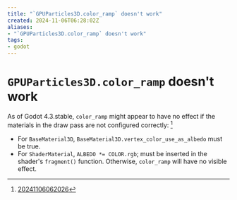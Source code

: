 ```yaml
---
title: "`GPUParticles3D.color_ramp` doesn't work"
created: 2024-11-06T06:28:02Z
aliases:
- "`GPUParticles3D.color_ramp` doesn't work"
tags:
- godot
---
```


# `GPUParticles3D.color_ramp` doesn't work

As of Godot 4.3.stable, `color_ramp` might appear to have no effect if the materials in the draw pass are not configured correctly: [^1]
- For `BaseMaterial3D`, `BaseMaterial3D.vertex_color_use_as_albedo` must be true.
- For `ShaderMaterial`, `ALBEDO *= COLOR.rgb`; must be inserted in the shader's `fragment()` function. Otherwise, `color_ramp` will have no visible effect.

[^1]: [20241106062026](entries/20241106062026.md)

